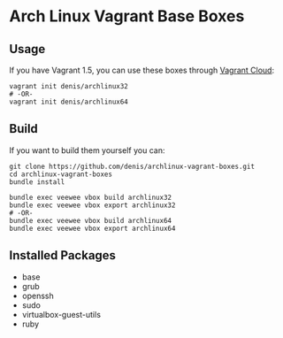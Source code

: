 # Arch Linux Vagrant Base Boxes

## Usage

If you have Vagrant 1.5, you can use these boxes through [Vagrant Cloud](https://vagrantcloud.com/denis):

    vagrant init denis/archlinux32
    # -OR-
    vagrant init denis/archlinux64

## Build

If you want to build them yourself you can:

    git clone https://github.com/denis/archlinux-vagrant-boxes.git
    cd archlinux-vagrant-boxes
    bundle install

    bundle exec veewee vbox build archlinux32
    bundle exec veewee vbox export archlinux32
    # -OR-
    bundle exec veewee vbox build archlinux64
    bundle exec veewee vbox export archlinux64

## Installed Packages

* base
* grub
* openssh
* sudo
* virtualbox-guest-utils
* ruby

